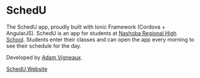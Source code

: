 SchedU
=====================

The SchedU app, proudly built with Ionic Framework (Cordova + AngularJS). SchedU is an app for students at [Nashoba Regional High School](http://nrhs.nrsd.net). Students enter their classes and can open the app every morning to see their schedule for the day.

Developed by [Adam Vigneaux](http://adamvig.com).

[SchedU Website](http://getschedu.com)